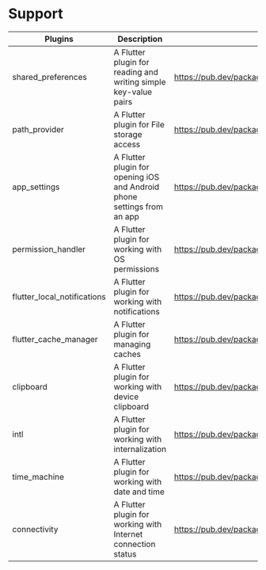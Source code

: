 # Support

| Plugins | Description | Link | Comments |
| --- | --- | --- | --- |
| shared_preferences | A Flutter plugin for reading and writing simple key-value pairs | https://pub.dev/packages/shared_preferences |
| path_provider | A Flutter plugin for File storage access | https://pub.dev/packages/path_provider |
| app_settings | A Flutter plugin for opening iOS and Android phone settings from an app | https://pub.dev/packages/app_settings |
| permission_handler | A Flutter plugin for working with OS permissions | https://pub.dev/packages/permission_handler |
| flutter_local_notifications | A Flutter plugin for working with notifications | https://pub.dev/packages/flutter_local_notifications |
| flutter_cache_manager | A Flutter plugin for managing caches | https://pub.dev/packages/flutter_cache_manager |
| clipboard | A Flutter plugin for working with device clipboard | https://pub.dev/packages/clipboard |
| intl | A Flutter plugin for working with internalization | https://pub.dev/packages/intl |
| time_machine | A Flutter plugin for working with date and time | https://pub.dev/packages/time_machine |
| connectivity | A Flutter plugin for working with Internet connection status | https://pub.dev/packages/connectivity |
